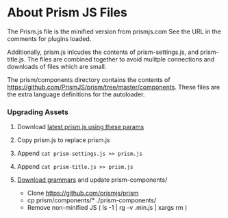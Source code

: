 
# About Prism JS Files

The Prism.js file is the minified version from prismjs.com
See the URL in the comments for plugins loaded.

Additionally, prism.js inlcudes the contents of prism-settings.js, and prism-title.js. The files are combined together to avoid mulitple connections and downloads of files which are small.

The prism/components directory contains the contents of https://github.com/PrismJS/prism/tree/master/components. These files are the extra language definitions for the autoloader.

### Upgrading Assets

1. Download [latest prism.js using these params](https://prismjs.com/download.html#themes=prism&languages=markup+css+clike+javascript&plugins=line-highlight+line-numbers+autoloader)

2. Copy prism.js to replace prism.js
3. Append `cat prism-settings.js >> prism.js`
4. Append `cat prism-title.js >> prism.js`
5. [Download grammars](https://prismjs.com/plugins/autoloader/) and update prism-components/

	- Clone https://github.com/prismjs/prism
	- cp prism/components/* ./prism-components/
	- Remove non-minified JS ( ls -1 | rg -v .min.js | xargs rm )
